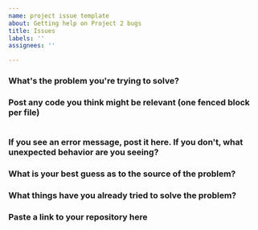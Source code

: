 ```yaml
---
name: project issue template
about: Getting help on Project 2 bugs
title: Issues
labels: ''
assignees: ''

---
```


### What's the problem you're trying to solve?


### Post any code you think might be relevant (one fenced block per file)
```

```

### If you see an error message, post it here. If you don't, what unexpected behavior are you seeing?


### What is your best guess as to the source of the problem?


### What things have you already tried to solve the problem?



### Paste a link to your repository here
